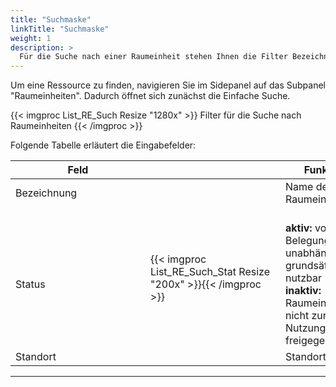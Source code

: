 ```yaml
---
title: "Suchmaske"
linkTitle: "Suchmaske"
weight: 1
description: >
  Für die Suche nach einer Raumeinheit stehen Ihnen die Filter Bezeichnung, Standaord und Status zur verfügung.
---
```

<p style="text-align: justify"> Um eine Ressource zu finden, navigieren Sie im Sidepanel auf das Subpanel "Raumeinheiten". Dadurch öffnet sich zunächst die Einfache Suche. </p>

 {{< imgproc List_RE_Such Resize "1280x" >}}
Filter für die Suche nach Raumeinheiten
{{< /imgproc >}}

Folgende Tabelle erläutert die Eingabefelder:

 |<div style="width:200px">Feld</div>|<div style="width:200px"></div>|Funktion|
 |---|---|---|
 |Bezeichnung||Name der Raumeinheit|
 |</br> Status|{{< imgproc List_RE_Such_Stat Resize "200x" >}}{{< /imgproc >}}|</br>__aktiv:__ von der Belegung unabhängig, grundsätzlich nutzbar </br> __inaktiv:__ Raumeinheit ist nicht zur Nutzung freigegeben|
 |Standort||Standortauswahl|
 ---